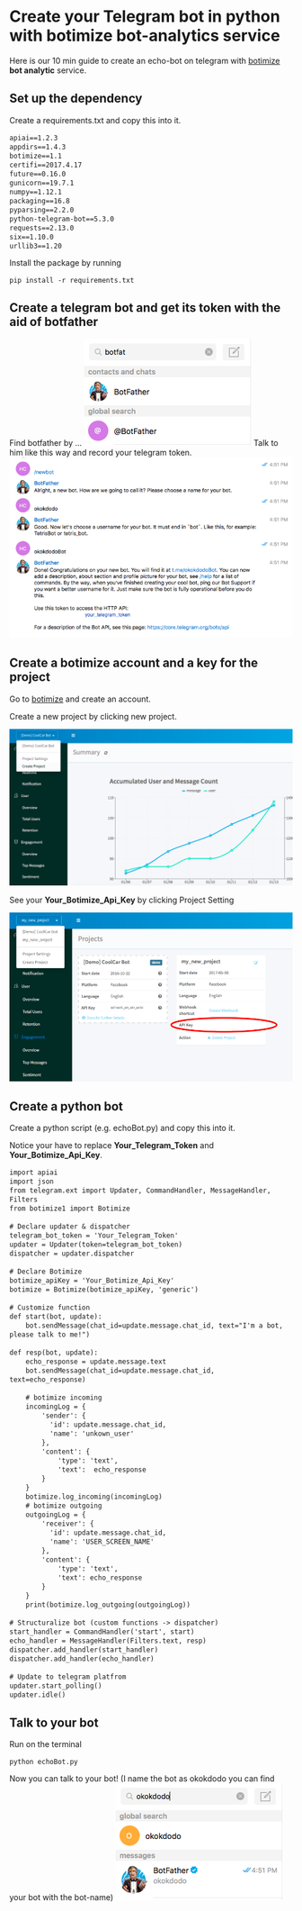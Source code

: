 # Create your Telegram bot in python with botimize bot-analytics service

Here is our 10 min guide to create an echo-bot on telegram with [botimize](http://www.botimize.io) **bot analytic** service.

## Set up the dependency

Create a requirements.txt and copy this into it.
```
apiai==1.2.3
appdirs==1.4.3
botimize==1.1
certifi==2017.4.17
future==0.16.0
gunicorn==19.7.1
numpy==1.12.1
packaging==16.8
pyparsing==2.2.0
python-telegram-bot==5.3.0
requests==2.13.0
six==1.10.0
urllib3==1.20
```

Install the package by running
```
pip install -r requirements.txt
```

## Create a telegram bot and get its token with the aid of botfather

Find botfather by ...
![Botfather](demo/botFather.png)
Talk to him like this way and record your telegram token.
![teleToken](demo/teleToken.png)


## Create a botimize account and a key for the project

Go to [botimize](https://dashboard.botimize.io/register) and create an account.

Create a new project by clicking new project.

![New_project](/demo/botimize_new_project.png)

See your **Your_Botimize_Api_Key** by clicking Project Setting

![Project Setting](demo/botimize_apiKey.png)

## Create a python bot

Create a python script (e.g. echoBot.py) and copy this into it. 

Notice your have to replace **Your_Telegram_Token** and **Your_Botimize_Api_Key**.

```
import apiai
import json
from telegram.ext import Updater, CommandHandler, MessageHandler, Filters
from botimize1 import Botimize

# Declare updater & dispatcher 
telegram_bot_token = 'Your_Telegram_Token'
updater = Updater(token=telegram_bot_token)
dispatcher = updater.dispatcher

# Declare Botimize
botimize_apiKey = 'Your_Botimize_Api_Key'
botimize = Botimize(botimize_apiKey, 'generic')

# Customize function
def start(bot, update):
    bot.sendMessage(chat_id=update.message.chat_id, text="I'm a bot, please talk to me!")

def resp(bot, update):
    echo_response = update.message.text
    bot.sendMessage(chat_id=update.message.chat_id, text=echo_response)
    
    # botimize incoming
    incomingLog = {
        'sender': {
          'id': update.message.chat_id,
          'name': 'unkown_user'
        },
        'content': {
            'type': 'text', 
            'text':  echo_response
        }
    }
    botimize.log_incoming(incomingLog)
    # botimize outgoing
    outgoingLog = {
        'receiver': {
          'id': update.message.chat_id,
          'name': 'USER_SCREEN_NAME'
        },
        'content': {
            'type': 'text',
            'text': echo_response
        }
    }
    print(botimize.log_outgoing(outgoingLog))

# Structuralize bot (custom functions -> dispatcher)
start_handler = CommandHandler('start', start)
echo_handler = MessageHandler(Filters.text, resp)
dispatcher.add_handler(start_handler)
dispatcher.add_handler(echo_handler)

# Update to telegram platfrom
updater.start_polling()
updater.idle()
```

## Talk to your bot
Run on the terminal
```
python echoBot.py
```
Now you can talk to your bot! (I name the bot as okokdodo you can find your bot with the bot-name)
![okokdodo](/demo/okokdodo.png)
